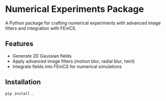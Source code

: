 # Numerical Experiments Package

A Python package for crafting numerical experiments with advanced image filters and integration with FEniCS.

## Features

-   Generate 2D Gaussian fields
-   Apply advanced image filters (motion blur, radial blur, twirl)
-   Integrate fields into FEniCS for numerical simulations

## Installation

```bash
pip install .
```
